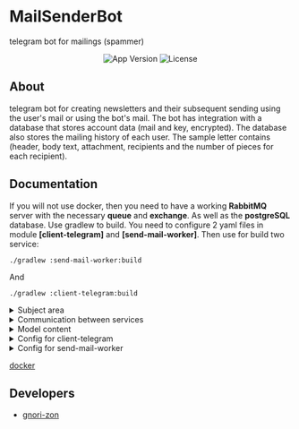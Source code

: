 # MailSenderBot
telegram bot for mailings (spammer)

<p align="center">
   <img src="https://img.shields.io/badge/Version-1.0-important" alt="App Version">
   <img src="https://img.shields.io/badge/Lecense-MIT-9cf" alt="License">
</p>

## About

telegram bot for creating newsletters and their subsequent sending using the user's mail or using the bot's mail. The bot has integration with a database that stores account data (mail and key, encrypted). The database also stores the mailing history of each user. The sample letter contains (header, body text, attachment, recipients and the number of pieces for each recipient). 

## Documentation
If you will not use docker, then you need to have a working **RabbitMQ** server with the necessary **queue** and **exchange**. As well as the **postgreSQL** database. 
Use gradlew to build. You need to configure 2 yaml files in module **[client-telegram]** and **[send-mail-worker]**. Then use for build two service:

```
./gradlew :send-mail-worker:build
```

And

```
./gradlew :client-telegram:build
```

<details>
   <summary> Subject area</summary>
<img width="501" alt="subject area" src="https://user-images.githubusercontent.com/108410527/236857271-7d948c00-a254-44dd-b49c-c46ee2f02510.png">
</details>

<details>
   <summary> Communication between services</summary>
   <img width="859" alt="Снимок экрана 2023-05-08 в 17 11 48" src="https://user-images.githubusercontent.com/108410527/236858295-3096cfca-dc88-4aa1-9086-a4f69f983d83.png">
</details>

<details>
   <summary> Model content</summary>
   Document and PhotoSize date types from telegram library 
   
   ```java
   public class Message implements Serializable {
    Long chatId;
    SendMode sendMode;
    String title;
    String text;
    Document docAnnex;
    PhotoSize photoAnnex;
    byte[] binaryContentForAnnex;
    List<String> recipients;
    Integer countForRecipient = 1;
    Date sentDate;
    
   public enum SendMode {
    ANONYMOUSLY,
    CURRENT_MAIL;
}
   ```
</details>

<details>
   <summary> Config for client-telegram </summary>
   
   ```yaml
   server:
    port: 8080
   #telegram
   bot:
      name: 
      token:
   service: 
      # (addresses to the tg-api file system)
      file-info:
         uri: https://api.telegram.org/bot{token}/getFile?file_id={fileId}
      file-storage:
         uri: https://api.telegram.org/file/bot{token}/{filePath} 

   # database
   spring:
      datasource:
         # (address of database)
         url: jdbc:postgresql://localhost:5432/ 
         username: 
         password: 
      jpa:
         # (schema generation for database)
         generate-ddl: true 
         show-sql: true
         hibernate:
            # (ddl mode)
            ddl-auto: create-drop 

   # rabbitMQ
      rabbitmq:
         # used default host and port
         username: guest 
         password: guest
         # (specifying the name of the queue to be created)
         queue-name: send.mail 
         # (specifying the name of the exchange to be created)
         exchange-name: exchange 
   #for Crypto !keys specified in .yaml(client) and .yaml(worker) must will be equals
   cipher:
      # (fist 128-bit key)
      initVector: F-JaNdRgUjXn2r5u 
      # (second 128-bit key)
      key: hVmYp3s6v9y$B&E) 
   ```
</details>

<details>
   <summary> Config for send-mail-worker </summary>
   
```yaml   
server:
  port: 8081
bot:
  name:
  token:
service:
  # (addresses to the tg-api file system)
  file-info:
    uri: https://api.telegram.org/bot{token}/getFile?file_id={fileId}
  file-storage:
    uri: https://api.telegram.org/file/bot{token}/{filePath}
# database
spring:
  datasource:
    # (address of database)
    url: jdbc:postgresql://localhost:5432/
    username: 
    password: 
  jpa:
    # (schema generation for database)
    generate-ddl: false
    show-sql: true
# rabbitMQ
  rabbitmq:
     addresses: localhost:5672
     username: guest 
     password: guest
     # (specifying the name of the queue to be listening)
     queue-name: send.mail 
#  for send-worker
base:
  # (specifying mails and keys(keys for app) to them through ' , ' which will be used by the bot for anonymous mailing (ONLY GMAIL))
  mails:
  keys:
#for Crypto !keys specified in .yaml(client) and .yaml(worker) must will be equals
cipher:
   # (fist 128-bit key)
   initVector: F-JaNdRgUjXn2r5u 
   # (second 128-bit key)
   key: hVmYp3s6v9y$B&E) 
```
</details>
   

<a href="https://github.com/gnori-zon/MailSenderBot/tree/master/docker">docker<a>

## Developers

- [gnori-zon](https://github.com/gnori-zon)
